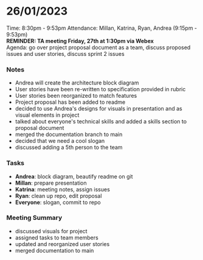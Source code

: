 # 26/01/2023
Time: 8:30pm - 9:53pm
Attendance: Millan, Katrina, Ryan, Andrea (9:15pm  - 9:53pm)   
**REMINDER: TA meeting Friday, 27th at 1:30pm via Webex**   
Agenda: go over project proposal document as a team, discuss proposed issues and user stories, discuss sprint 2 issues   
### Notes
- Andrea will create the architecture block diagram
- User stories have been re-written to specification provided in rubric
- User stories been reorganized to match features
- Project proposal has been added to readme
- decided to use Andrea's designs for visuals in presentation and as visual elements in project
- talked about everyone's technical skills and added a skills section to proposal document
- merged the documentation branch to main
- decided that we need a cool slogan
- discussed adding a 5th person to the team
### Tasks
- **Andrea**: block diagram, beautify readme on git
- **Millan**: prepare presentation
- **Katrina**: meeting notes, assign issues
- **Ryan**: clean up repo, edit proposal
- **Everyone**: slogan, commit to repo
### Meeting Summary
- discussed visuals for project
- assigned tasks to team members
- updated and reorganized user stories
- merged documentation to main 

